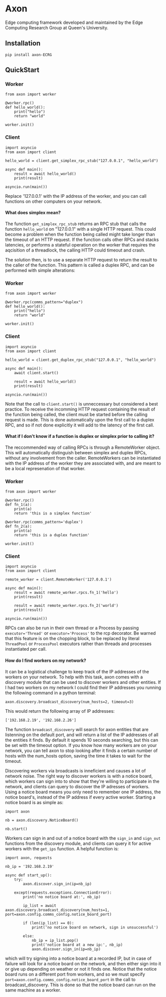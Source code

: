 # Axon

Edge computing framework developed and maintained by the Edge Computing Research Group at Queen's University.

## Installation

`pip install axon-ECRG`

## QuickStart

### Worker

```
from axon import worker

@worker.rpc()
def hello_world():
	print("hello")
	return "world"

worker.init()
```

### Client

```
import asyncio
from axon import client

hello_world = client.get_simplex_rpc_stub("127.0.0.1", "hello_world")

async def main():
	result = await hello_world()
	print(result)

asyncio.run(main())
```

Replace '127.0.0.1' with the IP address of the worker, and you can call functions on other computers on your network.

#### What does simplex mean?

The function `get_simplex_rpc_stub` returns an RPC stub that calls the function `hello_world` on "127.0.0.1" with a single HTTP request. This could become a problem when the function being called might take longer than the timeout of an HTTP request. If the function calls other RPCs and stacks latencies, or performs a stateful operation on the worker that requires the aqcisition of a threadlock, the calling HTTP could timeout and crash.

The solution then, is to use a separate HTTP request to return the result to the caller of the function. This pattern is called a duplex RPC, and can be performed with simple alterations:

### Worker

```
from axon import worker

@worker.rpc(comms_pattern="duplex")
def hello_world():
	print("hello")
	return "world"

worker.init()
```

### Client

```
import asyncio
from axon import client

hello_world = client.get_duplex_rpc_stub("127.0.0.1", "hello_world")

async def main():
	await client.start()

	result = await hello_world()
	print(result)

asyncio.run(main())
```

Note that the call to `client.start()` is unneccessary but considered a best practice. To receive the incomming HTTP request containing the result of the function being called, the client must be started before the calling request is made. This is done automatically upon the first call to a duplex RPC, and so if not done explicitly it will add to the latency of the first call.

#### What if I don't know if a function is duplex or simplex prior to calling it?

The reccommended way of calling RPCs is through a RemoteWorker object. This will automatically distinguish between simplex and duplex RPCs, without any involvement from the caller. RemoteWorkers can be instantiated with the IP address of the worker they are associated with, and are meant to be a local represenation of that worker.

### Worker

```
from axon import worker

@worker.rpc()
def fn_1(a):
	print(a)
	return 'this is a simplex function'

@worker.rpc(comms_pattern='duplex')
def fn_2(a):
	print(a)
	return 'this is a duplex function'

worker.init()
```

### Client

```
import asyncio
from axon import client

remote_worker = client.RemoteWorker('127.0.0.1')

async def main():
	result = await remote_worker.rpcs.fn_1('hello')
	print(result)

	result = await remote_worker.rpcs.fn_2('world')
	print(result)

asyncio.run(main())
```

RPCs can also be run in their own thread or a Process by passing `executor='Thread'` or `executor='Process'` to the rcp decorator. Be warned that this feature is on the chopping block, to be replaced by literal `ThreadPool` or `ProcessPool` executors rather than threads and processes instantiated per call.

#### How do I find workers on my network?

It can be a logistical challenge to keep track of the IP addresses of the workers on your network. To help with this task, axon comes with a discovery module that can be used to discover workers and other entities. If I had two workers on my network I could find their IP addresses you running the following command in a python terminal:

`axon.discovery.broadcast_discovery(num_hosts=2, timeout=3)`

This would return the following array of IP addresses:

`['192.168.2.19', '192.168.2.26']`

The function `broadcast_discovery` will search for axon entities that are listenning on the default port, and will return a list of the IP addresses of all the entities it finds. By default it spends 10 seconds searching, but this can be set with the timeout option. If you know how many workers are on your network, you can tell axon to stop looking after it finds a certain number of hosts with the num_hosts option, saving the time it takes to wait for the timeout.

Discovering workers via broadcasts is inneficient and causes a lot of network noise. The right way to discover workers is with a notice board, which workers can sign into to show that they're willing to participate in the network, and clients can query to discover the IP adresses of workers. Using a notice board means you only need to remember one IP address, the notice board's, instead of the IP address if every active worker. Starting a notice board is as simple as:

```
import axon

nb = axon.discovery.NoticeBoard()

nb.start()
```

Workers can sign in and out of a notice board with the `sign_in` and `sign_out` functions from the discovery module, and clients can query it for active workers with the `get_ips` function. A helpful function is:

```
import axon, requests

nb_ip = '192.168.2.19'

async def start_up():
	try:
		axon.discover.sign_in(ip=nb_ip)

	except(requests.exceptions.ConnectionError):
		print('no notice board at:', nb_ip)

		ip_list = await axon.discovery.broadcast_discovery(num_hosts=1, port=axon.config.comms_config.notice_board_port)

		if (len(ip_list) == 0):
			print('no notice board on network, sign in unsuccessful')

		else:
			nb_ip = ip_list.pop()
			print('notice board at a new ip:', nb_ip)
			axon.discover.sign_in(ip=nb_ip)
```

which will try signing into a notice board at a recorded IP, but in case of failure will look for a notice board on the network, and then either sign into it or give up depending on weather or not it finds one. Notice that the notice board runs on a different port from workers, and so we must specify `port=axon.config.comms_config.notice_board_port` in the call to broadcast_discovery. This is done so that the notice board can run on the same machine as a worker.